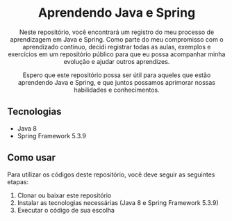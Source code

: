 <h1 align="center">Aprendendo Java e Spring</h1>

<p align="center">Neste repositório, você encontrará um registro do meu processo de aprendizagem em Java e Spring. Como parte do meu compromisso com o aprendizado contínuo, decidi registrar todas as aulas, exemplos e exercícios em um repositório público para que eu possa acompanhar minha evolução e ajudar outros aprendizes.</p>

<p align="center">Espero que este repositório possa ser útil para aqueles que estão aprendendo Java e Spring, e que juntos possamos aprimorar nossas habilidades e conhecimentos.</p>

## Tecnologias

- Java 8
- Spring Framework 5.3.9

## Como usar

Para utilizar os códigos deste repositório, você deve seguir as seguintes etapas:

1. Clonar ou baixar este repositório
2. Instalar as tecnologias necessárias (Java 8 e Spring Framework 5.3.9)
3. Executar o código de sua escolha
